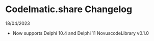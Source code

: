 # CodeImatic.share Changelog

18/04/2023

* Now supports Delphi 10.4 and Delphi 11 NovuscodeLibrary v0.1.0

